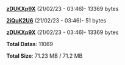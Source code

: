 [**zDUKXp9X**](/data/zDUKXp9X.txt) (21/02/23 - 03:46)- 13369 bytes

[**2iQuK2U6**](/data/2iQuK2U6.txt) (21/02/23 - 03:46)- 51 bytes

[**zDUKXp9X**](/data/zDUKXp9X.txt) (21/02/23 - 03:46)- 13369 bytes

**Total Datas**: 11069

**Total Size**: 71.23 MB / 71.2 MB